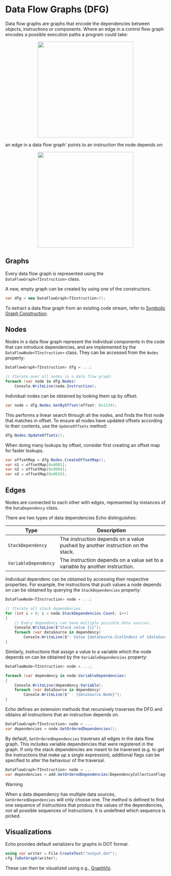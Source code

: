 # Data Flow Graphs (DFG)

Data flow graphs are graphs that encode the dependencies between objects, instructions or components.
Where an edge in a control flow graph encodes a possible execution paths a program could take:

<div style="text-align:center"> 
    <img src="../../images/if.cfg.png" style="height:300px">
</div>

an edge in a data flow graph' points to an instruction the node depends on:

<div style="text-align:center"> 
    <img src="../../images/if.dfg.png" style="height:300px">
</div>


## Graphs

Every data flow graph is represented using the `DataFlowGraph<TInstruction>` class.

A new, empty graph can be created by using one of the constructors.

```csharp
var dfg = new DataFlowGraph<TInstruction>();
```

To extract a data flow graph from an existing code stream, refer to [Symbolic Graph Construction](cfg-construction.md#symbolic-graph-construction).


## Nodes

Nodes in a data flow graph represent the individual components in the code that can introduce dependencies, and are implemented by the `DataFlowNode<TInstruction>` class.
They can be accessed from the `Nodes` property:

```csharp
DataFlowGraph<TInstruction> dfg = ...;

// Iterate over all nodes in a data flow graph:
foreach (var node in dfg.Nodes)
    Console.WriteLine(node.Instruction);
```

Individual nodes can be obtained by looking them up by offset:

```csharp
var node = dfg.Nodes.GetByOffset(offset: 0x1234);
```

This performs a linear search through all the nodes, and finds the first node that matches in offset.
To ensure all nodes have updated offsets according to their contents, use the `UpdateOffsets` method:

```csharp
dfg.Nodes.UpdateOffsets();
```

When doing many lookups by offset, consider first creating an offset map for faster lookups.

```csharp
var offsetMap = dfg.Nodes.CreateOffsetMap();
var n1 = offsetMap[0x0001];
var n2 = offsetMap[0x0004];
var n3 = offsetMap[0x0010];
```

## Edges

Nodes are connected to each other with edges, represented by instances of the `DataDependency` class.

There are two types of data dependencies Echo distinguishes:

| Type                 | Description                                                                    |
|----------------------|--------------------------------------------------------------------------------|
| `StackDependency`    | The instruction depends on a value pushed by another instruction on the stack. |
| `VariableDependency` | The instruction depends on a value set to a variable by another instruction.   |


Individual dependenc can be obtained by accessing their respective properties.
For example, the instructions that push values a node depends on can be obtained by querying the `StackDependencies` property:

```csharp
DataFlowNode<TInstruction> node = ...;

// Iterate all stack dependencies.
for (int i = 0; i < node.StackDependencies.Count; i++)
{
    // Every dependency can have multiple possible data sources.
    Console.WriteLine($"Stack value {i}");
    foreach (var dataSource in dependency)
        Console.WriteLine($"- Value {dataSource.SlotIndex} of {dataSource.Node}.");
}
```

Similarly, instructions that assign a value to a variable which the node depends on can be obtained by the `VariableDependencies` property:

```csharp
DataFlowNode<TInstruction> node = ...;

foreach (var dependency in node.VariableDependencies)
{
    Console.WriteLine(dependency.Variable);
    foreach (var dataSource in dependency)
        Console.WriteLine($" - {dataSource.Node}");
}
```

Echo defines an extension methods that recursively traverses the DFG and obtains all instructions that an instruction depends on.

```csharp
DataFlowGraph<TInstruction> node = ...
var dependencies = node.GetOrderedDependencies();
```

By default, `GetOrderedDependencies` traverses all edges in the data flow graph.
This includes variable dependencies that were registered in the graph.
If only the stack dependencies are meant to be traversed (e.g. to get the instructions that make up a single expression), additional flags can be specified to alter the behaviour of the traversal.

```csharp
DataFlowGraph<TInstruction> node = ...
var dependencies = add.GetOrderedDependencies(DependencyCollectionFlags.IncludeStackDependencies);
```

> [!WARNING]
> When a data dependency has multiple data sources, `GetOrderedDependencies` will only choose one. 
> The method is defined to find one sequence of instructions that produce the values of the dependencies, not all possible sequences of instructions.
> It is undefined which sequence is picked.


## Visualizations

Echo provides default serializers for graphs in DOT format.

```csharp
using var writer = File.CreateText("output.dot");
cfg.ToDotGraph(writer);
```

These can then be visualized using e.g., [GraphViz](https://dreampuf.github.io/GraphvizOnline/).